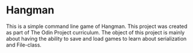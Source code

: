 # Hangman

This is a simple command line game of Hangman. This project was created as part of The Odin Project curriculum. The object of this project is mainly about having the ability to save and load games to learn about serialization and File-class.